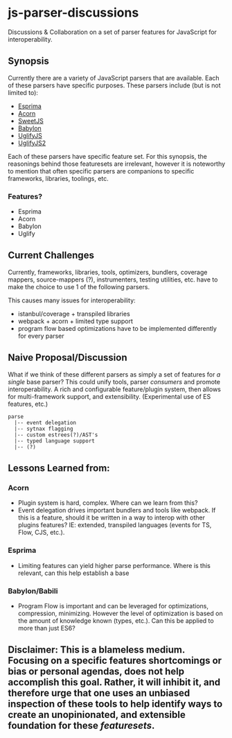 # js-parser-discussions
Discussions &amp; Collaboration on a set of parser features for JavaScript for interoperability.

## Synopsis
Currently there are a variety of JavaScript parsers that are available. Each of these parsers have specific purposes. These parsers include (but is not limited to): 

- [Esprima](https://github.com/jquery/esprima)
- [Acorn](https://github.com/ternjs/acorn)
- [SweetJS](https://github.com/sweet-js/sweet.js)
- [Babylon](https://github.com/babel/babylon)
- [UglifyJS](https://github.com/mishoo/UglifyJS/)
- [UglifyJS2](https://github.com/mishoo/UglifyJS2)

Each of these parsers have specific feature set. For this synopsis, the reasonings behind those featuresets are irrelevant, however it is noteworthy to mention that often specific parsers are companions to specific frameworks, libraries, toolings, etc. 

### Features? 
- Esprima
- Acorn
- Babylon
- Uglify

## Current Challenges
Currently, frameworks, libraries, tools, optimizers, bundlers, coverage mappers, source-mappers (?), instrumenters, testing utilities, etc. have to make the choice to use 1 of the following parsers. 

This causes many issues for interoperability:
- istanbul/coverage + transpiled libraries
- webpack + acorn + limited type support
- program flow based optimizations have to be implemented differently for every parser

## Naive Proposal/Discussion
What if we think of these different parsers as simply a set of features for _a single_ base parser? This could unify tools, parser _consumers_ and promote interoperability. A rich and configurable feature/plugin system, then allows for multi-framework support, and extensibility. (Experimental use of ES features, etc.) 

```
parse
  |-- event delegation
  |-- sytnax flagging
  |-- custom estrees(?)/AST's
  |-- typed language support
  |-- (?)
```

## Lessons Learned from:
### Acorn
- Plugin system is hard, complex. Where can we learn from this? 
- Event delegation drives important bundlers and tools like webpack. If this is a feature, should it be written in a way to interop with other plugins features? IE: extended, transpiled languages (events for TS, Flow, CJS, etc.).

### Esprima
- Limiting features can yield higher parse performance. Where is this relevant, can this help establish a base

### Babylon/Babili
- Program Flow is important and can be leveraged for optimizations, compression, minimizing. However the level of optimization is based on the amount of knowledge known (types, etc.). Can this be applied to more than just ES6?

## Disclaimer: This is a blameless medium. Focusing on a specific features shortcomings or bias or personal agendas, does not help accomplish this goal. Rather, it will inhibit it, and therefore urge that one uses an unbiased inspection of these tools to help identify ways to create an unopinionated, and extensible foundation for these _featuresets_. 
